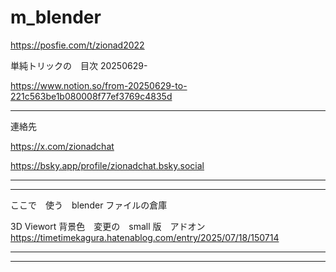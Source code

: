 # m_blender


https://posfie.com/t/zionad2022

単純トリックの　目次 20250629-

https://www.notion.so/from-20250629-to-221c563be1b080008f77ef3769c4835d

<hr>

連絡先

https://x.com/zionadchat

https://bsky.app/profile/zionadchat.bsky.social
<hr>

<hr>

ここで　使う　blender ファイルの倉庫


3D Viewort 背景色　変更の　small 版　アドオン
https://timetimekagura.hatenablog.com/entry/2025/07/18/150714



<hr>

<hr>






